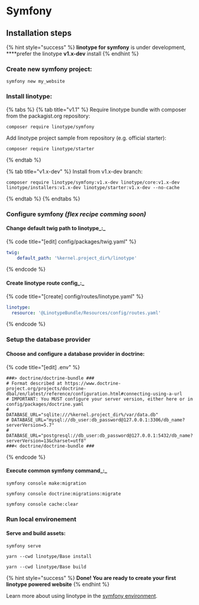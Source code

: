 # Symfony

## Installation steps

{% hint style="success" %}
**linotype for symfony** is under development, ****prefer the linotype **v1.x-dev** install
{% endhint %}

### Create new symfony project:

```
symfony new my_website        
```

### Install linotype:

{% tabs %}
{% tab title="v1.1" %}
Require linotype bundle with composer from the packagist.org repository:

```
composer require linotype/symfony        
```

Add linotype project sample from repository \(e.g. official starter\):

```text
composer require linotype/starter        
```
{% endtab %}

{% tab title="v1.x-dev" %}
Install from v1.x-dev branch:

```
composer require linotype/symfony:v1.x-dev linotype/core:v1.x-dev linotype/installers:v1.x-dev linotype/starter:v1.x-dev --no-cache           
```
{% endtab %}
{% endtabs %}

### Configure symfony _\(flex recipe comming soon\)_

#### Change default twig path to linotype_:_

{% code title="\[edit\] config/packages/twig.yaml" %}
```yaml
twig:
    default_path: '%kernel.project_dir%/linotype'        
```
{% endcode %}

#### Create linotype route config_:_

{% code title="\[create\] config/routes/linotype.yaml" %}
```yaml
linotype:
  resource: '@LinotypeBundle/Resources/config/routes.yaml'        
```
{% endcode %}

### Setup the database provider

#### Choose and configure a database provider in doctrine:

{% code title="\[edit\] .env" %}
```text
###> doctrine/doctrine-bundle ###
# Format described at https://www.doctrine-project.org/projects/doctrine-dbal/en/latest/reference/configuration.html#connecting-using-a-url        
# IMPORTANT: You MUST configure your server version, either here or in config/packages/doctrine.yaml
#
DATABASE_URL="sqlite:///%kernel.project_dir%/var/data.db"
# DATABASE_URL="mysql://db_user:db_password@127.0.0.1:3306/db_name?serverVersion=5.7"
# DATABASE_URL="postgresql://db_user:db_password@127.0.0.1:5432/db_name?serverVersion=13&charset=utf8"
###< doctrine/doctrine-bundle ###
```
{% endcode %}

#### Execute common symfony command_:_

```text
symfony console make:migration        
```

```text
symfony console doctrine:migrations:migrate        
```

```text
symfony console cache:clear        
```

### Run local environement

#### Serve and build assets:

```text
symfony serve        
```

```text
yarn --cwd linotype/Base install       
```

```text
yarn --cwd linotype/Base build        
```

{% hint style="success" %}
**Done! You are ready to create your first linotype powered website**
{% endhint %}

Learn more about using linotype in the [symfony environment](../environement/symfony.md).

